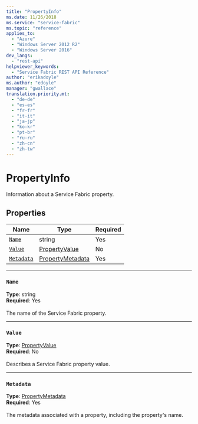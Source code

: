 ```yaml
---
title: "PropertyInfo"
ms.date: 11/26/2018
ms.service: "service-fabric"
ms.topic: "reference"
applies_to: 
  - "Azure"
  - "Windows Server 2012 R2"
  - "Windows Server 2016"
dev_langs: 
  - "rest-api"
helpviewer_keywords: 
  - "Service Fabric REST API Reference"
author: "erikadoyle"
ms.author: "edoyle"
manager: "gwallace"
translation.priority.mt: 
  - "de-de"
  - "es-es"
  - "fr-fr"
  - "it-it"
  - "ja-jp"
  - "ko-kr"
  - "pt-br"
  - "ru-ru"
  - "zh-cn"
  - "zh-tw"
---
```

# PropertyInfo

Information about a Service Fabric property.

## Properties
| Name | Type | Required |
| --- | --- | --- |
| [`Name`](#name) | string | Yes |
| [`Value`](#value) | [PropertyValue](sfclient-v64-model-propertyvalue.md) | No |
| [`Metadata`](#metadata) | [PropertyMetadata](sfclient-v64-model-propertymetadata.md) | Yes |

____
### `Name`
__Type__: string <br/>
__Required__: Yes<br/>
<br/>
The name of the Service Fabric property.

____
### `Value`
__Type__: [PropertyValue](sfclient-v64-model-propertyvalue.md) <br/>
__Required__: No<br/>
<br/>
Describes a Service Fabric property value.

____
### `Metadata`
__Type__: [PropertyMetadata](sfclient-v64-model-propertymetadata.md) <br/>
__Required__: Yes<br/>
<br/>
The metadata associated with a property, including the property's name.

